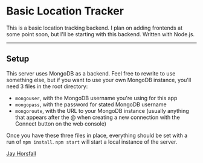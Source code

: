 # **B**asic **L**ocation **T**racker

This is a basic location tracking backend. I plan on adding frontends at some point soon, but I'll be starting with this backend. Written with Node.js.

---

## Setup

This server uses MongoDB as a backend. Feel free to rewrite to use something else, but if you want to use your own MongoDB instance, you'll need 3 files in the root directory:

- `mongouser`, with the MongoDB username you're using for this app
- `mongopass`, with the password for stated MongoDB username
- `mongoroute`, with the URL to your MongoDB instance (usually anything that appears after the @ when creating a new connection with the Connect button on the web console)

Once you have these three files in place, everything should be set with a run of `npm install`. `npm start` will start a local instance of the server.

[Jay Horsfall](https://jayhorsfall.com)